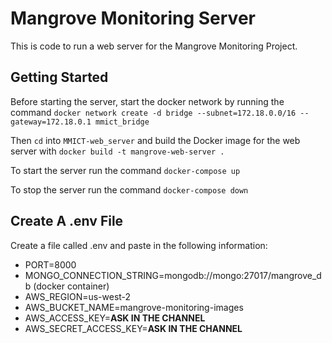 # Mangrove Monitoring Server

This is code to run a web server for the Mangrove Monitoring Project.

## Getting Started

Before starting the server, start the docker network by running the command `docker network create -d bridge --subnet=172.18.0.0/16 --gateway=172.18.0.1 mmict_bridge`

Then `cd` into `MMICT-web_server` and build the Docker image for the web server with `docker build -t mangrove-web-server .`

To start the server run the command `docker-compose up`

To stop the server run the command `docker-compose down`

## Create A .env File
Create a file called .env and paste in the following information:
- PORT=8000
- MONGO_CONNECTION_STRING=mongodb://mongo:27017/mangrove_db (docker container)
- AWS_REGION=us-west-2
- AWS_BUCKET_NAME=mangrove-monitoring-images
- AWS_ACCESS_KEY=**ASK IN THE CHANNEL**
- AWS_SECRET_ACCESS_KEY=**ASK IN THE CHANNEL**
